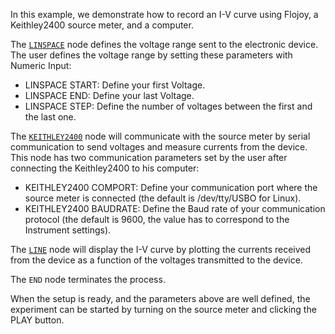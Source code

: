 <!--- Add SEO here --->

In this example, we demonstrate how to record an I-V curve using Flojoy, a Keithley2400 source meter, and a computer.

The [`LINSPACE`](https://github.com/flojoy-io/nodes/blob/main/GENERATORS/SIMULATIONS/LINSPACE/LINSPACE.py) node defines the voltage range sent to the electronic device. The user defines the voltage range by setting these parameters with Numeric Input:

  - LINSPACE START: Define your first Voltage.
  - LINSPACE END: Define your last Voltage.
  - LINSPACE STEP: Define the number of voltages between the first and the last one.

The [`KEITHLEY2400`](https://github.com/flojoy-io/nodes/blob/main/INSTRUMENTS/KEITHLEY/KEITHLEY2400/KEITHLEY2400.py) node will communicate with the source meter by serial communication to send voltages and measure currents from the device. This node has two communication parameters set by the user after connecting the Keithley2400 to his computer:

  - KEITHLEY2400 COMPORT: Define your communication port where the source meter is connected (the default is /dev/tty/USBO for Linux).
  - KEITHLEY2400 BAUDRATE: Define the Baud rate of your communication protocol (the default is 9600, the value has to correspond to the Instrument settings).

The [`LINE`](https://github.com/flojoy-io/nodes/blob/main/VISUALIZERS/PLOTLY/LINE/LINE.py) node will display the I-V curve by plotting the currents received from the device as a function of the voltages transmitted to the device.

The `END` node terminates the process.

When the setup is ready, and the parameters above are well defined, the experiment can be started by turning on the source meter and clicking the PLAY button.
